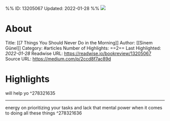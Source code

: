 %%
ID: 13205067
Updated: 2022-01-28
%%
![](https://readwise-assets.s3.amazonaws.com/static/images/article1.be68295a7e40.png)

# About
Title: [[7 Things You Should Never Do in the Morning]]
Author: [[Sinem Günel]]
Category: #articles
Number of Highlights: ==2==
Last Highlighted: *2022-01-28*
Readwise URL: https://readwise.io/bookreview/13205067
Source URL: https://medium.com/p/2ccd8f7ac89d


# Highlights 
will help yo  ^278321635

---

energy on prioritizing your tasks and lack that mental power when it comes to doing all these things  ^278321636

